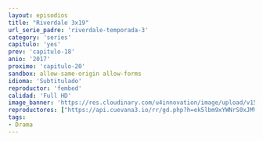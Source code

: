 ```yaml
---
layout: episodios
title: "Riverdale 3x19"
url_serie_padre: 'riverdale-temporada-3'
category: 'series'
capitulo: 'yes'
prev: 'capitulo-18'
anio: '2017'
proximo: 'capitulo-20'
sandbox: allow-same-origin allow-forms
idioma: 'Subtitulado'
reproductor: 'fembed'
calidad: 'Full HD'
image_banner: 'https://res.cloudinary.com/u4innovation/image/upload/v1565152608/maxresdefault-min_vy9nnj.jpg'
reproductores: ["https://api.cuevana3.io/rr/gd.php?h=ek5lbm9xYWNrS0xJMVp5b21KREk0dFBLbjVkaHhkRGdrOG1jbnBpUnhhS1Z0NnVVaVp2THVaMnNpS2FFcThmdDBaZDVmS3l4cWJyTm1tV1lnY3lpNUwyU3FadVkyUT09"]
tags:
- Drama
---
```











